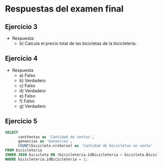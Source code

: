 # Respuestas del examen final

## Ejercicio 3
* Respuesta: 
  - b) Calcula el precio total de las bicicletas de la bicicletería. 

## Ejercicio 4
* Respuesta
  - a) Falso
  - b) Verdadero
  - c) Falso
  - d) Verdadero
  - e) Falso
  - f) Falso
  - g) Verdadero


## Ejercicio 5

```sql
SELECT 
      cantVentas as 'Cantidad de ventas', 
      ganancias as 'Ganancias',
      COUNT(bicicleta.nroSerie) as 'Cantidad de bicicletas en venta'
FROM bicicleteria
INNER JOIN bicicleta ON (bicicleteria.idBicicleteria = bicicleta.Bicicleteria_idBicicleteria)
WHERE bicicleteria.idBicicleteria = 2;
```
